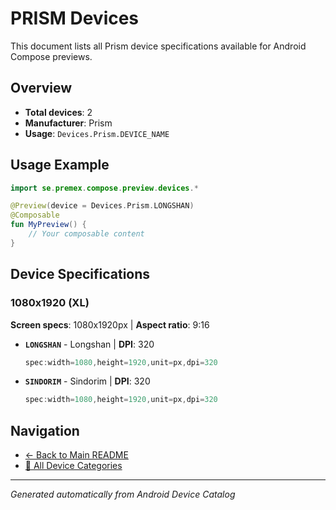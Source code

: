 # PRISM Devices

This document lists all Prism device specifications available for Android Compose previews.

## Overview

- **Total devices**: 2
- **Manufacturer**: Prism
- **Usage**: `Devices.Prism.DEVICE_NAME`

## Usage Example

```kotlin
import se.premex.compose.preview.devices.*

@Preview(device = Devices.Prism.LONGSHAN)
@Composable
fun MyPreview() {
    // Your composable content
}
```

## Device Specifications

### 1080x1920 (XL)

**Screen specs**: 1080x1920px | **Aspect ratio**: 9:16

- **`LONGSHAN`** - Longshan | **DPI**: 320
  ```kotlin
  spec:width=1080,height=1920,unit=px,dpi=320
  ```

- **`SINDORIM`** - Sindorim | **DPI**: 320
  ```kotlin
  spec:width=1080,height=1920,unit=px,dpi=320
  ```

## Navigation

- [← Back to Main README](../../README.md)
- [📱 All Device Categories](../README.md)

---
*Generated automatically from Android Device Catalog*

